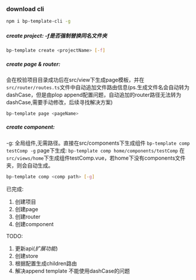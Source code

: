 ### download cli
```bash
npm i bp-template-cli -g
```

##### create project: -f是否强制替换同名文件夹
```bash
bp-template create <projectName> [-f]
```

##### create page & router: 
会在校验项目目录成功后在src/view下生成page模板，并在`src/router/routes.ts`文件中自动追加文件路由信息(ps.生成文件名会自动转为dashCase，但是由plop append配置问题，自动追加的router路径无法转为dashCase,需要手动修改，后续寻找解决方案)
```bash 
bp-template page <pageName>
```

##### create component:
-g: 全局组件,无需路径。直接在src/components下生成组件 `bp-template comp testComp -g`
page下生成: `bp-template comp home/components/testComp`  在`src/views/home`下生成组件testComp.vue，若home下没有components文件夹，则会自动生成。
```bash 
bp-template comp <comp path> [-g]
```
已完成:
1. 创建项目
2. 创建page
3. 创建router
2. 创建component

TODO: 
1. 更新api(*扩展功能*)
2. 创建store
3. 根据配置生成children路由
4. 解决append template 不能使用dashCase的问题